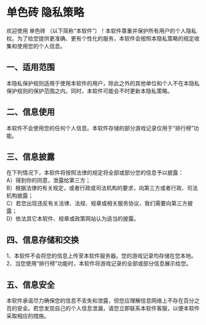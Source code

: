 # 单色砖 隐私策略
欢迎使用 单色砖 （以下简称“本软件”）！本软件尊重并保护所有用户的个人隐私权。为了给您提供更准确、更有个性化的服务，本软件会按照本隐私策略的规定收集和使用您的个人信息。  
## 一、适用范围
本隐私保护规则适用于使用本软件的用户，除此之外的其他单位和个人不在本隐私保护规则的保护范围之内。同时，本软件可能会不时更新本隐私策略。  
## 二、信息使用
本软件不会使用您的任何个人信息。本软件存储的部分游戏记录仅用于“排行榜”功能。  
## 三、信息披露
在下列情况下，本软件将按照法律的规定将全部或部分您的信息予以披露：  
A）得到你的同意，泄露给第三方；  
B）根据法律的有关规定，或者行政或司法机构的要求，向第三方或者行政、司法机构披露；  
C）若您出现违反有关法律、法规、规章或相关服务协议，我们需要向第三方披露；  
D）依法其它本软件、规章或政策网站认为适当的披露。  
## 四、信息存储和交换
1、本软件不会将您的信息上传至本软件服务器。您的游戏记录均存储在您本地。  
2、当您使用“排行榜”功能时，本软件将游戏记录的全部或部分信息展示给您。  
## 五、信息安全
本软件承诺尽力确保您的信息不丢失和泄露，但您应理解信息网络上不存在百分之百的安全。若您发现自己的个人信息泄漏，请您立即联系本软件客服，以便本软件采取相应的措施。